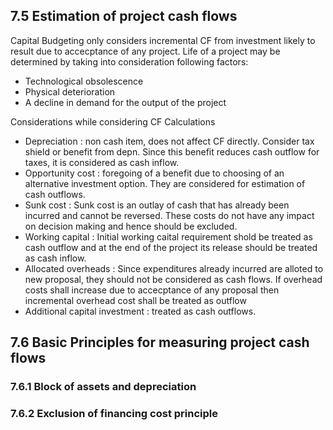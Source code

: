## 7.5 Estimation of project cash flows
Capital Budgeting only considers incremental CF from investment likely to result due to accecptance of any project.
Life of a project may be determined by taking into consideration following factors:
- Technological obsolescence 
- Physical deterioration 
- A decline in demand for the output of the project 

Considerations while considering CF Calculations 
- Depreciation : non cash item, does not affect CF directly. Consider tax shield or benefit from depn. Since this benefit reduces cash outflow for taxes, it is considered as cash inflow.
- Opportunity cost : foregoing of a benefit due to choosing of an alternative investment option. They are considered for estimation of cash outflows.
- Sunk cost : Sunk cost is an outlay of cash that has already been incurred and cannot be reversed. These costs do not have any impact on decision making and hence should be excluded.
- Working capital : Initial working caital requirement shold be treated as cash outflow and at the end of the project its release should be treated as cash  inflow.
- Allocated overheads : Since expenditures already incurred are alloted to new proposal, they should not be considered as cash flows. If overhead costs shall increase due to accecptance of any proposal then incremental overhead cost shall be treated as outflow
- Additional capital investment : treated as cash outflows.

## 7.6 Basic Principles for measuring project cash flows 
### 7.6.1 Block of assets and depreciation
### 7.6.2 Exclusion of financing cost principle

